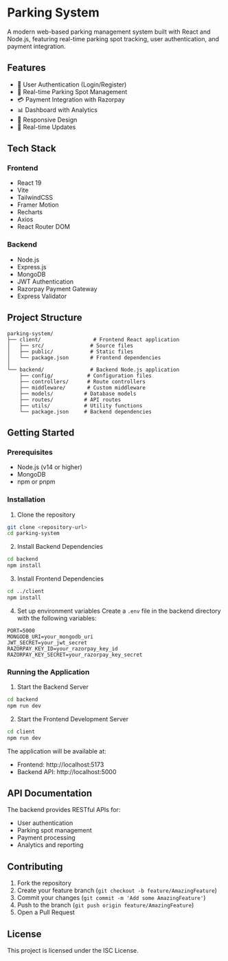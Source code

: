 # Parking System

A modern web-based parking management system built with React and Node.js, featuring real-time parking spot tracking, user authentication, and payment integration.

## Features

- 🔐 User Authentication (Login/Register)
- 🚗 Real-time Parking Spot Management
- 💳 Payment Integration with Razorpay
- 📊 Dashboard with Analytics
- 📱 Responsive Design
- 🔄 Real-time Updates

## Tech Stack

### Frontend
- React 19
- Vite
- TailwindCSS
- Framer Motion
- Recharts
- Axios
- React Router DOM

### Backend
- Node.js
- Express.js
- MongoDB
- JWT Authentication
- Razorpay Payment Gateway
- Express Validator

## Project Structure

```
parking-system/
├── client/                 # Frontend React application
│   ├── src/               # Source files
│   ├── public/            # Static files
│   └── package.json       # Frontend dependencies
│
└── backend/               # Backend Node.js application
    ├── config/           # Configuration files
    ├── controllers/      # Route controllers
    ├── middleware/       # Custom middleware
    ├── models/          # Database models
    ├── routes/          # API routes
    ├── utils/           # Utility functions
    └── package.json     # Backend dependencies
```

## Getting Started

### Prerequisites
- Node.js (v14 or higher)
- MongoDB
- npm or pnpm

### Installation

1. Clone the repository
```bash
git clone <repository-url>
cd parking-system
```

2. Install Backend Dependencies
```bash
cd backend
npm install
```

3. Install Frontend Dependencies
```bash
cd ../client
npm install
```

4. Set up environment variables
Create a `.env` file in the backend directory with the following variables:
```
PORT=5000
MONGODB_URI=your_mongodb_uri
JWT_SECRET=your_jwt_secret
RAZORPAY_KEY_ID=your_razorpay_key_id
RAZORPAY_KEY_SECRET=your_razorpay_key_secret
```

### Running the Application

1. Start the Backend Server
```bash
cd backend
npm run dev
```

2. Start the Frontend Development Server
```bash
cd client
npm run dev
```

The application will be available at:
- Frontend: http://localhost:5173
- Backend API: http://localhost:5000

## API Documentation

The backend provides RESTful APIs for:
- User authentication
- Parking spot management
- Payment processing
- Analytics and reporting

## Contributing

1. Fork the repository
2. Create your feature branch (`git checkout -b feature/AmazingFeature`)
3. Commit your changes (`git commit -m 'Add some AmazingFeature'`)
4. Push to the branch (`git push origin feature/AmazingFeature`)
5. Open a Pull Request

## License

This project is licensed under the ISC License. 